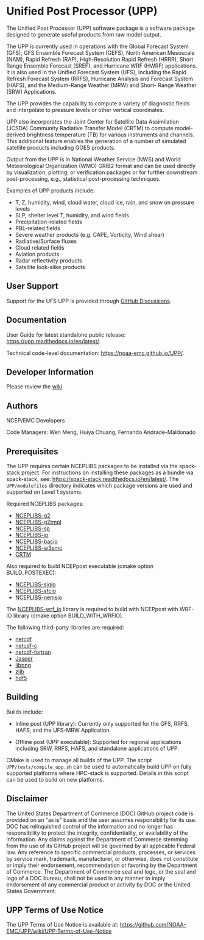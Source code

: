 
# Unified Post Processor (UPP)

The Unified Post Processor (UPP) software package is a software
package designed to generate useful products from raw model
output.

The UPP is currently used in operations with the Global Forecast
System (GFS), GFS Ensemble Forecast System (GEFS), North American
Mesoscale (NAM), Rapid Refresh (RAP), High-Resolution Rapid Refresh
(HRRR), Short Range Ensemble Forecast (SREF), and Hurricane WRF (HWRF)
applications. It is also used in the Unified Forecast System (UFS),
including the Rapid Refresh Forecast System (RRFS), Hurricane Analysis and
Forecast System (HAFS), and the Medium-Range Weather (MRW) and Short-
Range Weather (SRW) Applications.

The UPP provides the capability to compute a variety of diagnostic
fields and interpolate to pressure levels or other vertical
coordinates.

UPP also incorporates the Joint Center for Satellite Data Assimilation
(JCSDA) Community Radiative Transfer Model (CRTM) to compute model-derived brightness temperature (TB) for various instruments and
channels. This additional feature enables the generation of a number
of simulated satellite products including GOES products.

Output from the UPP is in National Weather Service (NWS) and World
Meteorological Organization (WMO) GRIB2 format and can be used
directly by visualization, plotting, or verification packages or for
further downstream post-processing, e.g., statistical post-processing
techniques.

Examples of UPP products include:

- T, Z, humidity, wind, cloud water, cloud ice, rain, and snow on pressure levels
- SLP, shelter level T, humidity, and wind fields
- Precipitation-related fields
- PBL-related fields
- Severe weather products (e.g. CAPE, Vorticity, Wind shear)
- Radiative/Surface fluxes
- Cloud related fields
- Aviation products
- Radar reflectivity products
- Satellite look-alike products


## User Support
Support for the UFS UPP is provided through [GitHub Discussions](https://github.com/NOAA-EMC/UPP/discussions).

## Documentation 
User Guide for latest standalone public release: https://upp.readthedocs.io/en/latest/.

Technical code-level documentation: https://noaa-emc.github.io/UPP/.

## Developer Information
Please review the [wiki](https://github.com/NOAA-EMC/UPP/wiki)

## Authors

NCEP/EMC Developers

Code Managers: Wen Meng, Huiya Chuang, Fernando Andrade-Maldonado

## Prerequisites

The UPP requires certain NCEPLIBS packages to be installed via the 
spack-stack project. For instructions on installing these packages as a 
bundle via spack-stack, see: https://spack-stack.readthedocs.io/en/latest/.
The `UPP/modulefiles` directory indicates which package versions are 
used and supported on Level 1 systems. 

Required NCEPLIBS packages:

- [NCEPLIBS-g2](https://github.com/NOAA-EMC/NCEPLIBS-g2)
- [NCEPLIBS-g2tmpl](https://github.com/NOAA-EMC/NCEPLIBS-g2tmpl)
- [NCEPLIBS-sp](https://github.com/NOAA-EMC/NCEPLIBS-sp)
- [NCEPLIBS-ip](https://github.com/NOAA-EMC/NCEPLIBS-ip)
- [NCEPLIBS-bacio](https://github.com/NOAA-EMC/NCEPLIBS-bacio)
- [NCEPLIBS-w3emc](https://github.com/NOAA-EMC/NCEPLIBS-w3emc)
- [CRTM](https://github.com/noaa-emc/emc_crtm)

Also required to build NCEPpost executable (cmake option
BUILD_POSTEXEC):

- [NCEPLIBS-sigio](https://github.com/NOAA-EMC/NCEPLIBS-sigio)
- [NCEPLIBS-sfcio](https://github.com/NOAA-EMC/NCEPLIBS-sfcio)
- [NCEPLIBS-nemsio](https://github.com/NOAA-EMC/NCEPLIBS-nemsio)

The [NCEPLIBS-wrf_io](https://github.com/NOAA-EMC/NCEPLIBS-wrf_io)
library is required to build with NCEPpost with WRF-IO library (cmake
option BUILD_WITH_WRFIO).

The following third-party libraries are required:

- [netcdf](https://github.com/Unidata/netcdf)
- [netcdf-c](https://github.com/Unidata/netcdf-c)
- [netcdf-fortran](https://github.com/Unidata/netcdf-fortran)
- [Jasper](https://github.com/jasper-software/jasper)
- [libpng](http://www.libpng.org/pub/png/libpng.html)
- [zlib](https://zlib.net/)
- [hdf5](https://github.com/HDFGroup/hdf5)

## Building

Builds include:

- Inline post (UPP library): Currently only supported for the GFS, RRFS,
  HAFS, and the UFS-MRW Application.

- Offline post (UPP executable): Supported for regional applications
  including SRW, RRFS, HAFS, and standalone applications of UPP.


CMake is used to manage all builds of the UPP. 
The script `UPP/tests/compile_upp.sh` can be used to automatically
build UPP on fully supported platforms where HPC-stack is supported.
Details in this script can be used to build on new platforms.


## Disclaimer

The United States Department of Commerce (DOC) GitHub project code is
provided on an "as is" basis and the user assumes responsibility for
its use. DOC has relinquished control of the information and no longer
has responsibility to protect the integrity, confidentiality, or
availability of the information. Any claims against the Department of
Commerce stemming from the use of its GitHub project will be governed
by all applicable Federal law. Any reference to specific commercial
products, processes, or services by service mark, trademark,
manufacturer, or otherwise, does not constitute or imply their
endorsement, recommendation or favoring by the Department of
Commerce. The Department of Commerce seal and logo, or the seal and
logo of a DOC bureau, shall not be used in any manner to imply
endorsement of any commercial product or activity by DOC or the United
States Government.

## UPP Terms of Use Notice

The UPP Terms of Use Notice is available at: https://github.com/NOAA-EMC/UPP/wiki/UPP-Terms-of-Use-Notice